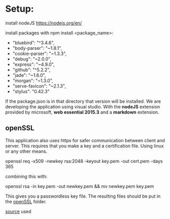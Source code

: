 # Setup:

install nodeJS 
https://nodejs.org/en/

install packages with npm install <package_name>:

* "bluebird": "^3.4.6",
* "body-parser": "~1.8.1",
* "cookie-parser": "~1.3.3",
* "debug": "~2.0.0",
* "express": "~4.9.0",
* "github": "^5.2.2",
* "jade": "~1.6.0",
* "morgan": "~1.3.0",
* "serve-favicon": "~2.1.3",
* "stylus": "0.42.3"
 
 If the package.json is in that directory that version will be installed. We are developing the application using visual studio.
 With the **nodeJS** extension provided by microsoft, **web essential 2015.3** and a **markdown** extension.

 ## openSSL

 This application also uses https for safer communication between client and server. This requires that you make a key and a certification file.
 Using linux or any other means.

 openssl req -x509 -newkey rsa:2048 -keyout key.pem -out cert.pem -days 365

 combining this with:

 openssl rsa -in key.pem -out newkey.pem && mv newkey.pem key.pem

 This gives you a passwordless key file. The resulting files should be put in the [openSSL](https://github.com/KelvinVerhoeven/BachelorproefOpvolging/tree/master/src/BAPsync/openSSL) folder.

 [source](http://blog.mgechev.com/2014/02/19/create-https-tls-ssl-application-with-express-nodejs/) used


